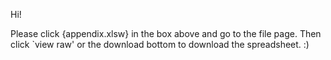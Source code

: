 Hi!

Please click {appendix.xlsw} in the box above and go to the file page. Then click `view raw' or the download bottom to download the spreadsheet. :)

